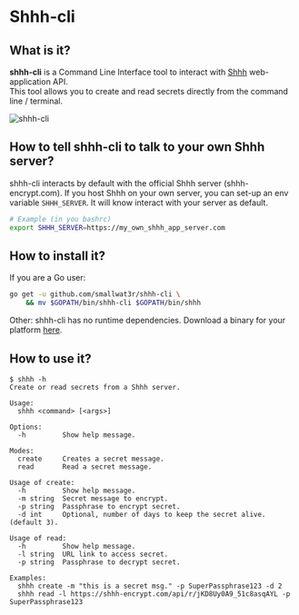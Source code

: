 # Shhh-cli  

## What is it?  

**shhh-cli** is a Command Line Interface tool to interact with 
[Shhh](https://github.com/smallwat3r) web-application API.  
This tool allows you to create and read secrets directly from the 
command line / terminal.  

![shhh-cli](https://i.imgur.com/D2BF2MQ.gif)  

## How to tell shhh-cli to talk to your own Shhh server?  

shhh-cli interacts by default with the official Shhh server 
(shhh-encrypt.com). If you host Shhh on your own server, you can 
set-up an env variable `SHHH_SERVER`. It will know interact with 
your server as default.  
```sh
# Example (in you bashrc)
export SHHH_SERVER=https://my_own_shhh_app_server.com
```

## How to install it?  

If you are a Go user:
```sh
go get -u github.com/smallwat3r/shhh-cli \
    && mv $GOPATH/bin/shhh-cli $GOPATH/bin/shhh
```

Other: shhh-cli has no runtime dependencies. Download a binary for 
your platform [here](https://github.com/smallwat3r/shhh-cli/releases).

## How to use it?  

```console
$ shhh -h
Create or read secrets from a Shhh server.

Usage:
  shhh <command> [<args>]

Options:
  -h         Show help message.

Modes:
  create     Creates a secret message.
  read       Read a secret message.

Usage of create:
  -h         Show help message.
  -m string  Secret message to encrypt.
  -p string  Passphrase to encrypt secret.
  -d int     Optional, number of days to keep the secret alive. (default 3).

Usage of read:
  -h         Show help message.
  -l string  URL link to access secret.
  -p string  Passphrase to decrypt secret.

Examples:
  shhh create -m "this is a secret msg." -p SuperPassphrase123 -d 2
  shhh read -l https://shhh-encrypt.com/api/r/jKD8Uy0A9_51c8asqAYL -p SuperPassphrase123
```
